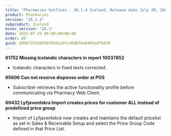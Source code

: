 ```yaml
---
title: "Pharmacies hotfixes - 26.1.4 Iceland, Release date July 29, 2025 - Hotfixes"
product: Pharmacies
version: "26.1.4"
subproduct: Iceland
minor_version: "26.1"
date: 2025-07-29 00:00:00+00:00
order: 89
guid: d89673fe58b50785de24fc46d676ab901edf9470
---
```


<strong>61752 Missing Icelandic characters in report 10037852</strong>
<ul><li>Icelandic characters in fixed texts corrected.</li></ul>
<strong>65606 Can not reserve dispense order at POS</strong>
<ul><li>Subscriber retrieves the active functionality profile before communicating via Pharmacy Web Client.</li></ul>
<strong>69432 Lyfjaverdskra Import creates prices for customer ALL instead of predefined price group</strong>
<ul><li>Import of Lyfjaverðskrá now creates and maintains the default pricelist as set in Sales &amp;  Receivable Setup and select the Price Group Code defined in that Price List.</li></ul>
